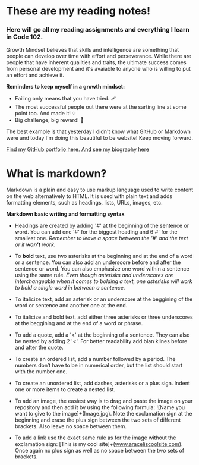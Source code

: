 # These are my reading notes!

### Here will go all my reading assignments and everything I learn in Code 102. 

Growth Mindset believes that skills and intelligence are something that people can develop over time with effort and perseverance. While there are people that have inherent qualities and traits, the ultimate success comes from personal development and it's avaiable to anyone who is willing to put an effort and achieve it. 

**Reminders to keep myself in a growth mindset:** 

- Failing only means that you have tried. 🩹
- The most successful people out there were at the sarting line at some point too. And made it! 💡
- Big challenge, big reward! 💪

The best example is that yesterday I didn't know what GitHub or Markdown were and today I'm doing this beautiful to be website! Keep moving forward. 

[Find my GitHub portfolio here](https://github.com/Araceligm90).
[And see my biography here](https://araceligm90.github.io/Biography-/)




# What is markdown?

Markdown is a plain and easy to use markup language used to write content on the web alternatively to HTML. 
It is used with plain text and adds formatting elements, such as headings, lists, URLs, images, etc. 

**Markdown basic writing and formatting syntax**

- Headings are created by adding '#' at the beginning of the sentence or word. You can add one '#' for the biggest heading and 6'#' for the smallest one. *Remember to leave a space between the '#' and the text or it **won't** work.*

- To **bold** text, use two asterisks at the beginning and at the end of a word or a sentence. You can also add an underscore before and after the sentence or word. You can also emphasize one word within a sentence using the same rule. *Even though asterisks and underscores are interchangeable when it comes to bolding a text, one asterisks will work to bold a single word in between a sentence.*

- To italicize text, add an asterisk or an underscore at the beggining of the word or sentence and another one at the end. 

- To italicize and bold text, add either three asterisks or three underscores at the beggining and at the end of a word or phrase.

- To add a quote, add a '<' at the beginning of a sentence. They can also be nested by adding 2 '<'. For better readability add blan klines before and after the quote. 

- To create an ordered list, add a number followed by a period. The numbers don’t have to be in numerical order, but the list should start with the number one.

- To create an unordered list, add dashes, asterisks or a plus sign. Indent one or more items to create a nested list. 

- To add an image, the easiest way is to drag and paste the image on your repository and then add it by using the following formula: ![Name you want to give to the image]+(Image.jpg). Note the exclamation sign at the beginning and erase the plus sign between the two sets of different brackets. Also leave no space between them. 

- To add a link use the exact same rule as for the image without the exclamation sign: [This is my cool site]+(www.araceliscoolsite.com). Once again no plus sign as well as no space between the two sets of brackets. 
